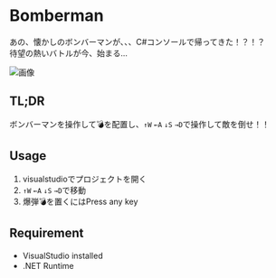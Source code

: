 # Bomberman
あの、懐かしのボンバーマンが、、、C#コンソールで帰ってきた！？！？  
待望の熱いバトルが今、始まる...

![画像](https://user-images.githubusercontent.com/46675984/101241561-8c83a280-373a-11eb-9119-ebf79e4f5d2e.gif)

## TL;DR
ボンバーマンを操作して💣を配置し、`↑W` `←A` `↓S` `→D`で操作して敵を倒せ！！

## Usage
1. visualstudioでプロジェクトを開く
1. `↑W` `←A` `↓S` `→D`で移動
1. 爆弾💣を置くにはPress any key

## Requirement
* VisualStudio installed　　
* .NET Runtime
